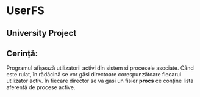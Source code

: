 UserFS
=======

University Project
------------------

Cerință:
--------

Programul afișează utilizatorii activi din sistem si procesele asociate. Când este rulat, în rădăcină se vor găsi directoare corespunzătoare fiecarui utilizator activ. În fiecare director se va gasi un fisier **procs** ce conține lista aferentă de procese active.



